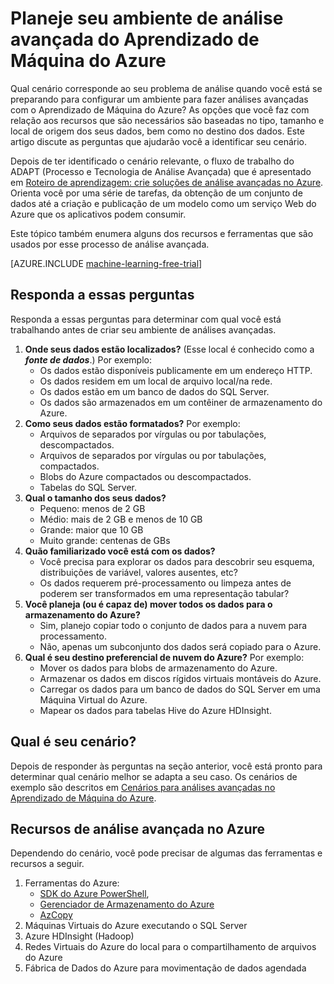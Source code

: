 <properties 
	pageTitle="Planeje um ambiente de análise avançada do Aprendizado de Máquina | Microsoft Azure" 
	description="Planeje seu ambiente de análise avançada considerando perguntas-chave." 
	services="machine-learning" 
	documentationCenter="" 
	authors="msolhab"
	manager="paulettm" 
	editor="cgronlun" />

<tags 
	ms.service="machine-learning" 
	ms.workload="data-services" 
	ms.tgt_pltfrm="na" 
	ms.devlang="na" 
	ms.topic="article" 
	ms.date="07/22/2015" 
	ms.author="mohabib;bradsev" />


# Planeje seu ambiente de análise avançada do Aprendizado de Máquina do Azure

Qual cenário corresponde ao seu problema de análise quando você está se preparando para configurar um ambiente para fazer análises avançadas com o Aprendizado de Máquina do Azure? As opções que você faz com relação aos recursos que são necessários são baseadas no tipo, tamanho e local de origem dos seus dados, bem como no destino dos dados. Este artigo discute as perguntas que ajudarão você a identificar seu cenário.

Depois de ter identificado o cenário relevante, o fluxo de trabalho do ADAPT (Processo e Tecnologia de Análise Avançada) que é apresentado em [Roteiro de aprendizagem: crie soluções de análise avançadas no Azure](machine-learning-data-science-how-to-create-machine-learning-service.md). Orienta você por uma série de tarefas, da obtenção de um conjunto de dados até a criação e publicação de um modelo como um serviço Web do Azure que os aplicativos podem consumir.

Este tópico também enumera alguns dos recursos e ferramentas que são usados por esse processo de análise avançada.

[AZURE.INCLUDE [machine-learning-free-trial](../../includes/machine-learning-free-trial.md)]

## Responda a essas perguntas
Responda a essas perguntas para determinar com qual você está trabalhando antes de criar seu ambiente de análises avançadas.

1. **Onde seus dados estão localizados?** (Esse local é conhecido como a ***fonte de dados***.) Por exemplo:
	- Os dados estão disponíveis publicamente em um endereço HTTP.
	- Os dados residem em um local de arquivo local/na rede.
	- Os dados estão em um banco de dados do SQL Server.
	- Os dados são armazenados em um contêiner de armazenamento do Azure.
2. **Como seus dados estão formatados?** Por exemplo:
    - Arquivos de separados por vírgulas ou por tabulações, descompactados.
    - Arquivos de separados por vírgulas ou por tabulações, compactados.
	- Blobs do Azure compactados ou descompactados.
	- Tabelas do SQL Server.
3. **Qual o tamanho dos seus dados?**
    - Pequeno: menos de 2 GB
    - Médio: mais de 2 GB e menos de 10 GB
	- Grande: maior que 10 GB
	- Muito grande: centenas de GBs
4. **Quão familiarizado você está com os dados?**
    - Você precisa para explorar os dados para descobrir seu esquema, distribuições de variável, valores ausentes, etc? 
	- Os dados requerem pré-processamento ou limpeza antes de poderem ser transformados em uma representação tabular? 
5. **Você planeja (ou é capaz de) mover todos os dados para o armazenamento do Azure?**
    - Sim, planejo copiar todo o conjunto de dados para a nuvem para processamento.
	- Não, apenas um subconjunto dos dados será copiado para o Azure.
6. **Qual é seu destino preferencial de nuvem do Azure?** Por exemplo:
	- Mover os dados para blobs de armazenamento do Azure.
	- Armazenar os dados em discos rígidos virtuais montáveis do Azure.
	- Carregar os dados para um banco de dados do SQL Server em uma Máquina Virtual do Azure.
	- Mapear os dados para tabelas Hive do Azure HDInsight.

## Qual é seu cenário?
Depois de responder às perguntas na seção anterior, você está pronto para determinar qual cenário melhor se adapta a seu caso. Os cenários de exemplo são descritos em [Cenários para análises avançadas no Aprendizado de Máquina do Azure](../machine-learning-data-science-plan-sample-scenarios.md).

## Recursos de análise avançada no Azure
Dependendo do cenário, você pode precisar de algumas das ferramentas e recursos a seguir.

1.  Ferramentas do Azure: 
	* 	[SDK do Azure PowerShell](../install-configure-powershell.md), 
	* 	[Gerenciador de Armazenamento do Azure](http://azurestorageexplorer.codeplex.com/)
	* 	[AzCopy](../storage-use-azcopy.md)
2.  Máquinas Virtuais do Azure executando o SQL Server
3.  Azure HDInsight (Hadoop)
4.  Redes Virtuais do Azure do local para o compartilhamento de arquivos do Azure
5.  Fábrica de Dados do Azure para movimentação de dados agendada






 

<!---HONumber=July15_HO5-->